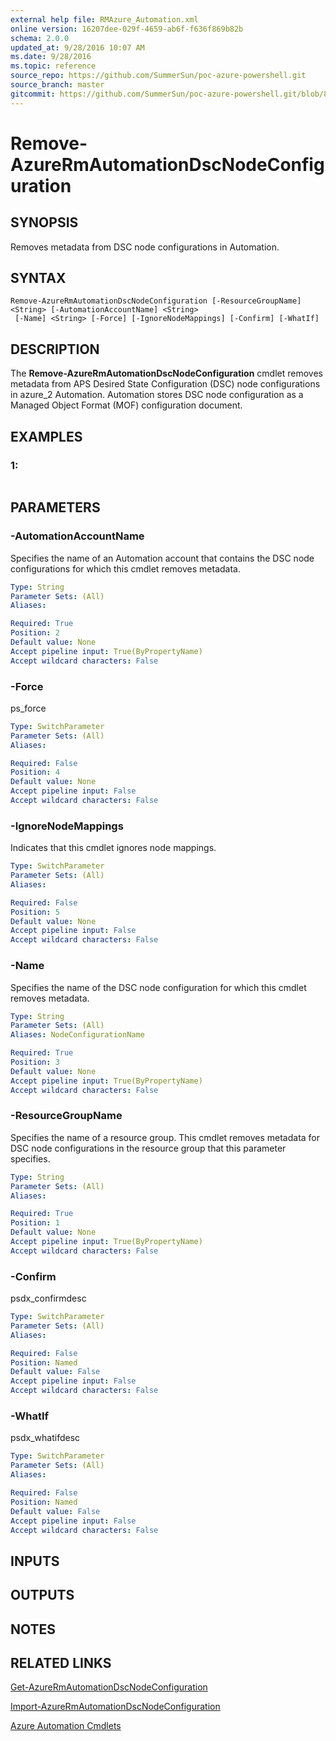 ```yaml
---
external help file: RMAzure_Automation.xml
online version: 16207dee-029f-4659-ab6f-f636f869b82b
schema: 2.0.0
updated_at: 9/28/2016 10:07 AM
ms.date: 9/28/2016
ms.topic: reference
source_repo: https://github.com/SummerSun/poc-azure-powershell.git
source_branch: master
gitcommit: https://github.com/SummerSun/poc-azure-powershell.git/blob/8903b0f1daa01932ac5fa167f377736de2df6709/azureps-cmdlets-docs/Resource%20Manager/Automation%20Cmdlets/v1.0/Remove-AzureRmAutomationDscNodeConfiguration.md
---
```


# Remove-AzureRmAutomationDscNodeConfiguration
## SYNOPSIS
Removes metadata from DSC node configurations in Automation.

## SYNTAX

```
Remove-AzureRmAutomationDscNodeConfiguration [-ResourceGroupName] <String> [-AutomationAccountName] <String>
 [-Name] <String> [-Force] [-IgnoreNodeMappings] [-Confirm] [-WhatIf]
```

## DESCRIPTION
The **Remove-AzureRmAutomationDscNodeConfiguration** cmdlet removes metadata from APS Desired State Configuration (DSC) node configurations in azure_2 Automation.
Automation stores DSC node configuration as a Managed Object Format (MOF) configuration document.

## EXAMPLES

### 1:
```

```

## PARAMETERS

### -AutomationAccountName
Specifies the name of an Automation account that contains the DSC node configurations for which this cmdlet removes metadata.

```yaml
Type: String
Parameter Sets: (All)
Aliases: 

Required: True
Position: 2
Default value: None
Accept pipeline input: True(ByPropertyName)
Accept wildcard characters: False
```

### -Force
ps_force

```yaml
Type: SwitchParameter
Parameter Sets: (All)
Aliases: 

Required: False
Position: 4
Default value: None
Accept pipeline input: False
Accept wildcard characters: False
```

### -IgnoreNodeMappings
Indicates that this cmdlet ignores node mappings.

```yaml
Type: SwitchParameter
Parameter Sets: (All)
Aliases: 

Required: False
Position: 5
Default value: None
Accept pipeline input: False
Accept wildcard characters: False
```

### -Name
Specifies the name of the DSC node configuration for which this cmdlet removes metadata.

```yaml
Type: String
Parameter Sets: (All)
Aliases: NodeConfigurationName

Required: True
Position: 3
Default value: None
Accept pipeline input: True(ByPropertyName)
Accept wildcard characters: False
```

### -ResourceGroupName
Specifies the name of a resource group.
This cmdlet removes metadata for DSC node configurations in the resource group that this parameter specifies.

```yaml
Type: String
Parameter Sets: (All)
Aliases: 

Required: True
Position: 1
Default value: None
Accept pipeline input: True(ByPropertyName)
Accept wildcard characters: False
```

### -Confirm
psdx_confirmdesc

```yaml
Type: SwitchParameter
Parameter Sets: (All)
Aliases: 

Required: False
Position: Named
Default value: False
Accept pipeline input: False
Accept wildcard characters: False
```

### -WhatIf
psdx_whatifdesc

```yaml
Type: SwitchParameter
Parameter Sets: (All)
Aliases: 

Required: False
Position: Named
Default value: False
Accept pipeline input: False
Accept wildcard characters: False
```

## INPUTS

## OUTPUTS

## NOTES

## RELATED LINKS

[Get-AzureRmAutomationDscNodeConfiguration](16207dee-029f-4659-ab6f-f636f869b82b)

[Import-AzureRmAutomationDscNodeConfiguration](0ef99c72-89fd-478d-850e-50ed5a0aba17)

[Azure Automation Cmdlets](e3d89134-0c83-4dbf-8072-062bc6f843a6)

